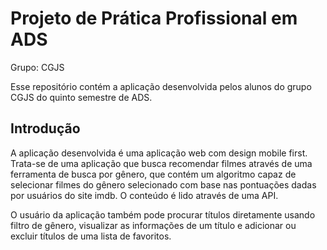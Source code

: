 # Projeto de Prática Profissional em ADS

Grupo: CGJS

Esse repositório contém a aplicação desenvolvida pelos alunos do grupo CGJS do quinto semestre de ADS.


## Introdução

<p>A aplicação desenvolvida é uma aplicação web com design mobile first. Trata-se de uma aplicação que busca recomendar filmes através de uma ferramenta de busca por gênero, que contém um algoritmo capaz de selecionar filmes do gênero selecionado com base nas pontuações dadas por usuários do site imdb. O conteúdo é lido através de uma API.</p>

<p>O usuário da aplicação também pode procurar títulos diretamente usando filtro de gênero, visualizar as informações de um título e adicionar ou excluir títulos de uma lista de favoritos.</p>
